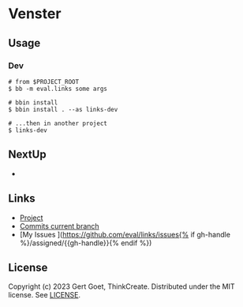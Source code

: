 # Venster

## Usage

### Dev

``` shell
# from $PROJECT_ROOT
$ bb -m eval.links some args

# bbin install
$ bbin install . --as links-dev

# ...then in another project
$ links-dev
```

## NextUp

-

## Links

- [Project               ](https://github.com/eval/links)
- [Commits current branch](https://github.com/eval/links/tree/{{branch|default:"main"}})
- [My Issues             ](https://github.com/eval/links/issues{% if gh-handle %}/assigned/{{gh-handle}}{% endif %})

## License

Copyright (c) 2023 Gert Goet, ThinkCreate. Distributed under the MIT license. See [LICENSE](./LICENSE).
